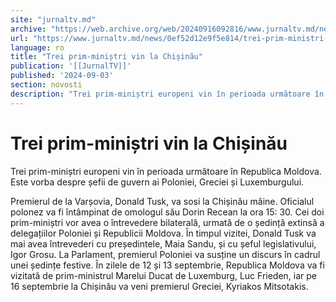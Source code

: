 ```yaml
---
site: "jurnaltv.md"
archive: "https://web.archive.org/web/20240916092816/www.jurnaltv.md/news/0ef52d12e9f5e814/trei-prim-ministri-vin-la-chisinau.html"
url: "https://www.jurnaltv.md/news/0ef52d12e9f5e814/trei-prim-ministri-vin-la-chisinau.html"
language: ro
title: "Trei prim-miniștri vin la Chișinău"
publication: '[[JurnalTV]]'
published: '2024-09-03'
section: novosti
description: "Trei prim-miniștri europeni vin în perioada următoare în Republica Moldova. Este vorba despre șefii de guvern ai Poloniei, Greciei și Luxemburgului."
---
```


# Trei prim-miniștri vin la Chișinău

Trei prim-miniștri europeni vin în perioada următoare în Republica Moldova. Este vorba despre șefii de guvern ai Poloniei, Greciei și Luxemburgului.

Premierul de la Varșovia, Donald Tusk, va sosi la Chișinău mâine. Oficialul polonez va fi întâmpinat de omologul său Dorin Recean la ora 15: 30. Cei doi prim-miniștri vor avea o întrevedere bilaterală, urmată de o ședință extinsă a delegațiilor Poloniei și Republicii Moldova. În timpul vizitei, Donald Tusk va mai avea întrevederi cu președintele, Maia Sandu, și cu șeful legislativului, Igor Grosu. La Parlament, premierul Poloniei va susține un discurs în cadrul unei ședințe festive. În zilele de 12 și 13 septembrie, Republica Moldova va fi vizitată de prim-ministrul Marelui Ducat de Luxemburg, Luc Frieden, iar pe 16 septembrie la Chișinău va veni premierul Greciei, Kyriakos Mitsotakis.